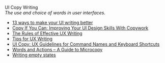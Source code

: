 UI Copy Writing  
_The use and choice of words in user interfaces._

*   [13 ways to make your UI writing better](https://www.uxpin.com/studio/blog/13-ways-to-make-your-ui-writing-better/)  
*   [Copy If You Can: Improving Your UI Design Skills With Copywork](https://www.smashingmagazine.com/2017/02/improving-ui-design-skills-copywork/)  
*   [The Rules of Effective UX Writing](https://marvelapp.com/blog/rules-of-effective-ux-writing/)  
*   [Tips for UX Writing](https://uxmag.com/articles/tips-for-ux-writing)  
*   [UI Copy: UX Guidelines for Command Names and Keyboard Shortcuts](https://www.nngroup.com/articles/ui-copy/)  
*   [Words and Actions – A Guide to Microcopy](https://www.toptal.com/designers/ui/microcopy)  
*   [Writing empty states](https://uxdesign.cc/writing-empty-states-3e0279f39066)  
